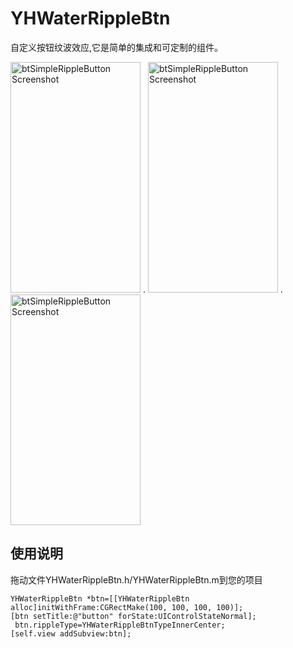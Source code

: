 # YHWaterRippleBtn
自定义按钮纹波效应,它是简单的集成和可定制的组件。

<img src="https://github.com/yuhuans/YHWaterRippleBtn/blob/master/1.gif" alt="btSimpleRippleButton Screenshot" width="208" height="369" /> . <img src="https://github.com/yuhuans/YHWaterRippleBtn/blob/master/2.gif" alt="btSimpleRippleButton Screenshot" width="208" height="369" /> . <img src="https://github.com/yuhuans/YHWaterRippleBtn/blob/master/3.gif" alt="btSimpleRippleButton Screenshot" width="208" height="369" />

## 使用说明

拖动文件YHWaterRippleBtn.h/YHWaterRippleBtn.m到您的项目

```
YHWaterRippleBtn *btn=[[YHWaterRippleBtn alloc]initWithFrame:CGRectMake(100, 100, 100, 100)];
[btn setTitle:@"button" forState:UIControlStateNormal];
 btn.rippleType=YHWaterRippleBtnTypeInnerCenter;
[self.view addSubview:btn];
```


